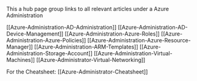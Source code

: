 
This a hub page group links to all relevant articles under a Azure Administration  

[[Azure-Administration-AD-Administration]]
[[Azure-Administration-AD-Device-Management]]
[[Azure-Administration-Azure-Roles]]
[[Azure-Administration-Azure-Policies]]
[[Azure-Administration-Azure-Resource-Manager]]
[[Azure-Administration-ARM-Templates]]
[[Azure-Administration-Storage-Account]]
[[Azure-Administration-Virtual-Machines]]
[[Azure-Administrator-Virtual-Networking]]

For the Cheatsheet: [[Azure-Administrator-Cheatsheet]]

